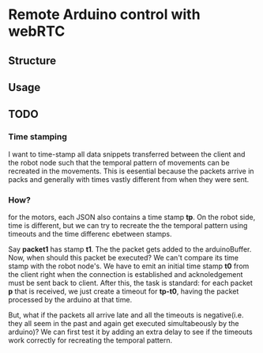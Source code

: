 # Remote Arduino control with webRTC

## Structure

## Usage

## TODO
### Time stamping 
I want to time-stamp all data snippets transferred between the client and the robot node such that the temporal pattern of movements can be recreated in the movements. This is eesential because the packets arrive in packs and generally with times vastly different from when they were sent. 

### How?
for the motors, each JSON also contains a time stamp __tp__. On the robot side, time is different, but we can try to recreate the the temporal pattern using timeouts and the time differenc ebetween stamps.

Say __packet1__ has stamp __t1__. The the packet gets added to the arduinoBuffer. Now, when should this packet be executed? We can't compare its time stamp with the robot node's. We have to emit an initial time stamp __t0__ from the client right when the connection is established and acknoledgement must be sent back to client. After this, the task is standard: for each packet __p__ that is received, we just create a timeout for __tp-t0__, having the packet processed by the arduino at that time. 

But, what if the packets all arrive late and all the timeouts is negative(i.e. they all seem in the past and again get executed simultabeously by the arduino)? We can first test it by adding an extra delay to see if the timeouts work correctly for recreating the temporal pattern. 


